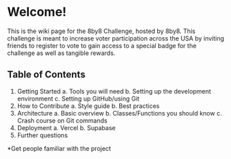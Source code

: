 # Welcome!
This is the wiki page for the 8by8 Challenge, hosted by 8by8. This challenge is meant to increase voter participation across the USA by inviting friends to register to vote to gain access to a special badge for the challenge as well as tangible rewards.

## Table of Contents
1. Getting Started
	a. Tools you will need
	b. Setting up the development environment
	c. Setting up GitHub/using Git
2. How to Contribute
	a. Style guide
	b. Best practices
3. Architecture
	a. Basic overview
	b. Classes/Functions you should know
	c. Crash course on Git commands
4. Deployment
	a. Vercel
	b. Supabase
5. Further questions

*Get people familiar with the project





<!--stackedit_data:
eyJoaXN0b3J5IjpbLTEzMzc1NjI5NzIsMTcyMjQ4Mzk2NiwxOD
M4MTQ5NDA1LC0zMzU1NjY5MzAsMjAyNTA3NDQ4OCwtMzUwNzk4
NjEzLDE1NDU2ODQxMTksLTEzOTc2ODE4NjFdfQ==
-->